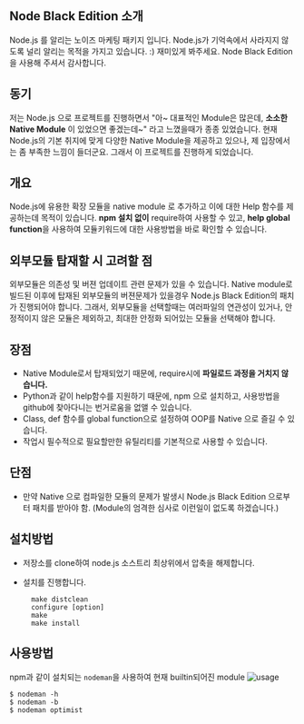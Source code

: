 Node Black Edition 소개
------------------------

  Node.js 를 알리는 노이즈 마케팅 패키지 입니다. Node.js가 기억속에서 사라지지 않도록 널리 알리는 목적을 가지고 있습니다. :) 재미있게 봐주세요. Node Black Edition을 사용해 주셔서 감사합니다.


동기
-------

  저는 Node.js 으로 프로젝트를 진행하면서 "아~ 대표적인 Module은 많은데, __소소한 Native Module__ 이 있었으면 좋겠는데~" 라고 느꼈을때가 종종 있었습니다. 현재 Node.js의 기본 취지에 맞게 다양한 Native Module을 제공하고 있으나, 제 입장에서는 좀 부족한 느낌이 들더군요. 그래서 이 프로젝트를 진행하게 되었습니다. 


개요
-------

  Node.js에 유용한 확장 모듈을 native module 로 추가하고 이에 대한 Help 함수를 제공하는데 목적이 있습니다. **npm 설치 없이** require하여 사용할 수 있고, **help global function**을 사용하여 모듈키워드에 대한 사용방법을 바로 확인할 수 있습니다.



외부모듈 탑재할 시 고려할 점
-------------------------------

  외부모듈은 의존성 및 버젼 업데이트 관련 문제가 있을 수 있습니다. Native module로 빌드된 이후에 탑재된 외부모듈의 버젼문제가 있을경우 Node.js Black Edition의 패치가 진행되어야 합니다. 그래서, 외부모듈을 선택할때는 여러파일의 연관성이 있거나, 안정적이지 않은 모듈은 제외하고, 최대한 안정화 되어있는 모듈을 선택해야 합니다.


장점
-----

- Native Module로서 탑재되었기 때문에, require시에 **파일로드 과정을 거치지 않습니다.**
- Python과 같이 help함수를 지원하기 때문에, npm 으로 설치하고, 사용방법을 github에 찾아다니는 번거로움을 없앨 수 있습니다.
- Class, def 함수를 global function으로 설정하여 OOP를 Native 으로 즐길 수 있습니다.
- 작업시 필수적으로 필요할만한 유틸리티를 기본적으로 사용할 수 있습니다.


단점
-----


- 만약 Native 으로 컴파일한 모듈의 문제가 발생시 Node.js Black Edition 으로부터 패치를 받아야 함. (Module의 엄격한 심사로 이런일이 없도록 하겠습니다.)




설치방법
-----------


* 저장소를 clone하여 node.js 소스트리 최상위에서 압축을 해제합니다.
* 설치를 진행합니다.

        make distclean
        configure [option]
        make
        make install


사용방법
----------

npm과 같이 설치되는 <code>nodeman</code>을 사용하여 현재 builtin되어진 module
![usage](https://github.com/nanha/nodeman/raw/master/images/nodeman_usage.png)

    $ nodeman -h
    $ nodeman -b
    $ nodeman optimist
